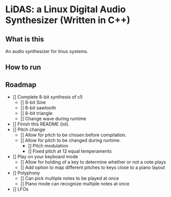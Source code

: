 # LiDAS: a Linux Digital Audio Synthesizer (Written in C++)

## What is this

An audio synthesizer for linux systems.

## How to run

## Roadmap

- [] Complete 8-bit synthesis of c5
	- [] 8-bit Sine
	- [] 8-bit sawtooth
	- [] 8-bit triangle
	- [] Change wave during runtime
- [] Finish this README (lol).
- [] Pitch change
	- [] Allow for pitch to be chosen before compilation.
	- [] Allow for pitch to be changed during runtime.
		- [] Pitch modulation
		- [] Fixed pitch at 12 equal temperaments
- [] Play on your keyboard mode
	- [] Allow for holding of a key to determine whether or not a note plays
	- [] Add option to map different pitches to keys close to a piano layout
- [] Polyphony
	- [] Can pick multiple notes to be played at once
	- [] Piano mode can recognize multiple notes at once
- [] LFOs
